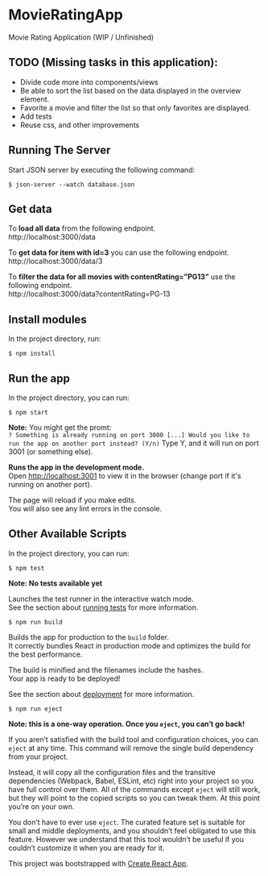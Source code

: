 # MovieRatingApp
Movie Rating Application (WIP / Unfinished)

## TODO (Missing tasks in this application):  
- Divide code more into components/views
- Be able to sort the list based on the data displayed in the overview element.
- Favorite a movie and filter the list so that only favorites are displayed.
- Add tests
- Reuse css, and other improvements


## Running The Server
Start JSON server by executing the following command:
```
$ json-server --watch database.json
```

## Get data
To **load all data** from the following endpoint.  
http://localhost:3000/data

To **get data for item with id=3** you can use the following endpoint.  
http://localhost:3000/data/3

To **filter the data for all movies with contentRating=”PG13”** use the following endpoint.  
http://localhost:3000/data?contentRating=PG-13

## Install modules

In the project directory, run:

```
$ npm install
```


## Run the app

In the project directory, you can run:

```
$ npm start
```
**Note:** You might get the promt:  
`? Something is already running on port 3000 [...] Would you like to run the app on another port instead? (Y/n)`
Type Y, and it will run on port 3001 (or something else).

**Runs the app in the development mode.**<br />
Open [http://localhost:3001](http://localhost:3001) to view it in the browser (change port if it's running on another port).

The page will reload if you make edits.<br />
You will also see any lint errors in the console.


## Other Available Scripts

In the project directory, you can run:

```
$ npm test
```
**Note: No tests available yet**

Launches the test runner in the interactive watch mode.<br />
See the section about [running tests](https://facebook.github.io/create-react-app/docs/running-tests) for more information.

```
$ npm run build
```

Builds the app for production to the `build` folder.<br />
It correctly bundles React in production mode and optimizes the build for the best performance.

The build is minified and the filenames include the hashes.<br />
Your app is ready to be deployed!

See the section about [deployment](https://facebook.github.io/create-react-app/docs/deployment) for more information.

```
$ npm run eject
```

**Note: this is a one-way operation. Once you `eject`, you can’t go back!**

If you aren’t satisfied with the build tool and configuration choices, you can `eject` at any time. This command will remove the single build dependency from your project.

Instead, it will copy all the configuration files and the transitive dependencies (Webpack, Babel, ESLint, etc) right into your project so you have full control over them. All of the commands except `eject` will still work, but they will point to the copied scripts so you can tweak them. At this point you’re on your own.

You don’t have to ever use `eject`. The curated feature set is suitable for small and middle deployments, and you shouldn’t feel obligated to use this feature. However we understand that this tool wouldn’t be useful if you couldn’t customize it when you are ready for it.

  
This project was bootstrapped with [Create React App](https://github.com/facebook/create-react-app).
